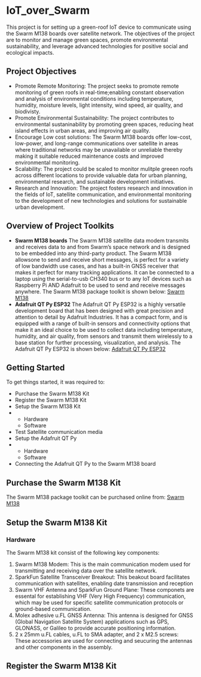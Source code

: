 # IoT_over_Swarm
This project is for setting up a green-roof IoT device to communicate using the Swarm M138 boards over satellite network.
The objectives of the project are to monitor and manage green spaces, promote environmental sustainability, and leverage advanced technologies for positive social and ecological impacts.
## Project Objectives
* Promote Remote Monitoring: The project seeks to promote remote monitoring of green roofs in real-time;enabling constant observation and analysis of environmental conditions including temperature, humidity, moisture levels, light intensity, wind speed,  air quality, and biodivisty.
* Promote Environmental Sustainability: The project contributes to environmental sustaninability by promoting green spaces, reducing heat island effects in urban areas, and improving air quality.
* Encourage Low cost solutions: The Swarm M138 boards offer low-cost, low-power, and long-range communications over satellite in areas where traditional networks may be unavailable or unreliable thereby making it suitable reduced maintenance costs and improved environmental monitoring.
* Scalability: The project could be scaled to monitor mulitple greeen roofs across different locations to provide valuable data for urban planning, environmental research, and sustainable development initiatives.
* Research and Innovation: The project fosters research and innovation in the fields of IoT, satellite communication, and environmental monitoring to the development of new technologies and solutions for sustainable urban development.
## Overview of Project Toolkits
* **Swarm M138 boards**
The Swarm M138 satellite data modem transmits and receives data to and from Swarm’s space network and is designed to be embedded into any third-party product. 
The Swarm M138 allowsone to send and receive short messages, is perfect for a variety of low bandwidth use cases, and has a built-in GNSS receiver that makes it perfect for many tracking applications.
It can be connected to a laptop using the serial-to-usb CH340 bus or to any IoT devices such as Raspberry Pi AND Adafruit to be used to send and receive messages anywhere.
The Swarm M138 package toolkit is shown below:
[Swarm M138](https://www.sparkfun.com/products/21287?_gl=1*1bzkibh*_ga*NDQ4NTc5Mzc2LjE3MDI5MzgxOTY.*_ga_T369JS7J9N*MTcwNzcxMjIzNS4yMi4wLjE3MDc3MTIyMzUuNjAuMC4w&_ga=2.204509072.142982747.1707712239-448579376.1702938196)
* **Adafruit QT Py ESP32**
The Adafruit QT Py ESP32 is a highly versatile development board that has been designed with great precision and attention to detail by Adafruit Industries.
It has a compact form, and is equipped with a range of built-in sensors and connectivity options that make it an ideal choice to be used to collect data including temperature, humidity, and air quality, from sensors and transmit them wirelessly to a base station for further processing, visualization, and analysis.
The Adafruit QT Py ESP32 is shown below:
[Adafruit QT Py ESP32](https://www.adafruit.com/product/5395#description)
## Getting Started
To get things started, it was required to:
* Purchase the Swarm M138 Kit
* Register the Swarm M138 Kit
* Setup the Swarm M138 Kit
* * Hardware
  * Software
* Test Satellite communication media
* Setup the Adafruit QT Py
* * Hardware
  * Software
* Connecting the Adafruit QT Py to the Swarm M138 board
## Purchase the Swarm M138 Kit
The Swarm M138 package toolkit can be purchased online from:
[Swarm M138](https://www.sparkfun.com/products/21287?_gl=1*1bzkibh*_ga*NDQ4NTc5Mzc2LjE3MDI5MzgxOTY.*_ga_T369JS7J9N*MTcwNzcxMjIzNS4yMi4wLjE3MDc3MTIyMzUuNjAuMC4w&_ga=2.204509072.142982747.1707712239-448579376.1702938196)
## Setup the Swarm M138 Kit
### Hardware
The Swarm M138 kit consist of the following key components:
1. Swarm M138 Modem: This is the main communication modem used for transmitting and receiving data over the satellite network.
2. SparkFun Satellite Transceiver Breakout: This beakout board facilitates communication with satellites, enabling date transmission and reception
3. Swarm VHF Antenna and SparkFun Ground Plane: These componets are essental for establishing VHF (Very High Frequency) communication, which may be used for specific satellite communication protocols or ground-based communication.
4. Molex adhesive u.FL GNSS Antenna: This antenna is designed for GNSS (Global Navigation Satellite System) applications such as GPS, GLONASS, or Galileo to provide accurate positioning information.
5. 2 x 25mm u.FL cables, u.FL to SMA adapter, and 2 x M2.5 screws: These accessories are used for connecting and seucuring the antennas and other components in the assembly.
## Register the Swarm M138 Kit
